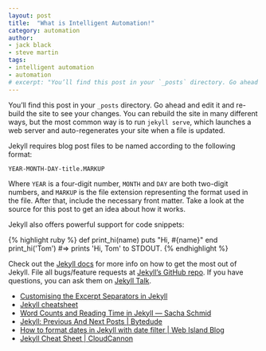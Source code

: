 ```yaml
---
layout: post
title:  "What is Intelligent Automation!"
category: automation
author:
- jack black
- steve martin
tags:
- intelligent automation
- automation
# excerpt: "You’ll find this post in your `_posts` directory. Go ahead and edit it and re-build the site to see your changes. You can rebuild the site in many different ways, but the most common way is to run `jekyll serve`, which launches a web server and auto-regenerates your site when a file is updated."
---
```

You’ll find this post in your `_posts` directory. Go ahead and edit it and re-build the site to see your changes. You can rebuild the site in many different ways, but the most common way is to run `jekyll serve`, which launches a web server and auto-regenerates your site when a file is updated.

Jekyll requires blog post files to be named according to the following format:

`YEAR-MONTH-DAY-title.MARKUP`

Where `YEAR` is a four-digit number, `MONTH` and `DAY` are both two-digit numbers, and `MARKUP` is the file extension representing the format used in the file. After that, include the necessary front matter. Take a look at the source for this post to get an idea about how it works.

Jekyll also offers powerful support for code snippets:

{% highlight ruby %}
def print_hi(name)
  puts "Hi, #{name}"
end
print_hi('Tom')
#=> prints 'Hi, Tom' to STDOUT.
{% endhighlight %}

Check out the [Jekyll docs][jekyll-docs] for more info on how to get the most out of Jekyll. File all bugs/feature requests at [Jekyll’s GitHub repo][jekyll-gh]. If you have questions, you can ask them on [Jekyll Talk][jekyll-talk].

* [Customising the Excerpt Separators in Jekyll](https://cjshelton.github.io/blog/2019/05/27/customising-jekyll-excerpt-start.html "Customising the Excerpt Separators in Jekyll")
* [Jekyll cheatsheet](https://devhints.io/jekyll "Jekyll cheatsheet")
* [Word Counts and Reading Time in Jekyll — Sacha Schmid](https://sacha.me/articles/jekyll-word-counts "Word Counts and Reading Time in Jekyll — Sacha Schmid")
* [Jekyll: Previous And Next Posts \| Bytedude](https://www.bytedude.com/jekyll-previous-and-next-posts/ "Jekyll: Previous And Next Posts \| Bytedude")
* [How to format dates in Jekyll with date filter \| Web Island Blog](https://www.webisland.agency/blog/how-to-format-dates-in-jekyll/ "How to format dates in Jekyll with date filter \| Web Island Blog")
* [Jekyll Cheat Sheet \| CloudCannon](https://cloudcannon.com/community/jekyll-cheat-sheet/ "Jekyll Cheat Sheet \| CloudCannon")


[jekyll-docs]: https://jekyllrb.com/docs/home
[jekyll-gh]:   https://github.com/jekyll/jekyll
[jekyll-talk]: https://talk.jekyllrb.com/
